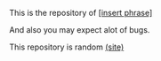 This is the repository of <a href="https://github.com/as-a-person/etisbew-aeiaaa94/tree/main/docs" target="_blank">[insert phrase]</a>

And also you may expect alot of bugs.

This repository is random <a href="https://as-a-person.github.com/etisbew-aeiaaa94/docs" target="_blank">(site)</a>
